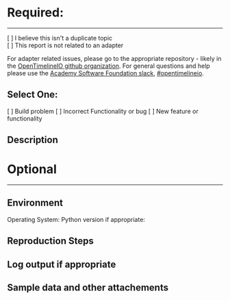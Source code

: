 # Required:
------------
[ ] I believe this isn't a duplicate topic  
[ ] This report is not related to an adapter  

For adapter related issues, please go to the appropriate repository - likely in
the [OpenTimelineIO github organization](https://github.com/OpenTimelineIO/).
For general questions and help please use the
[Academy Software Foundation slack](https://slack.aswf.io/),
[#opentimelineio](https://academysoftwarefdn.slack.com/messages/CMQ9J4BQC).

## Select One:

[ ] Build problem
[ ] Incorrect Functionality or bug
[ ] New feature or functionality

## Description

# Optional
-----------

## Environment

Operating System:
Python version if appropriate:

## Reproduction Steps

## Log output if appropriate

## Sample data and other attachements
